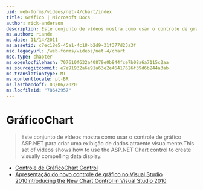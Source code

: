 ```yaml
---
uid: web-forms/videos/net-4/chart/index
title: Gráfico | Microsoft Docs
author: rick-anderson
description: Este conjunto de vídeos mostra como usar o controle de gráfico ASP.NET para criar uma exibição de dados atraente visualmente.
ms.author: riande
ms.date: 11/14/2011
ms.assetid: c7ec18e5-45a1-4c18-b2d9-31f377d23a3f
msc.legacyurl: /web-forms/videos/net-4/chart
msc.type: chapter
ms.openlocfilehash: 707610f632a40879e0b844fce7b08a6a7115c2aa
ms.sourcegitcommit: e7e91932a6e91a63e2e46417626f39d6b244a3ab
ms.translationtype: MT
ms.contentlocale: pt-BR
ms.lasthandoff: 03/06/2020
ms.locfileid: "78642957"
---
```

# <a name="chart"></a><span data-ttu-id="a8e46-103">Gráfico</span><span class="sxs-lookup"><span data-stu-id="a8e46-103">Chart</span></span>

> <span data-ttu-id="a8e46-104">Este conjunto de vídeos mostra como usar o controle de gráfico ASP.NET para criar uma exibição de dados atraente visualmente.</span><span class="sxs-lookup"><span data-stu-id="a8e46-104">This set of videos shows how to use the ASP.NET Chart control to create visually compelling data display.</span></span>

- [<span data-ttu-id="a8e46-105">Controle de Gráfico</span><span class="sxs-lookup"><span data-stu-id="a8e46-105">Chart Control</span></span>](aspnet-4-quick-hit-chart-control.md)
- [<span data-ttu-id="a8e46-106">Apresentação do novo controle de gráfico no Visual Studio 2010</span><span class="sxs-lookup"><span data-stu-id="a8e46-106">Introducing the New Chart Control in Visual Studio 2010</span></span>](aspnet-4-how-do-i-introducing-the-new-chart-control-in-visual-studio-2010.md)
